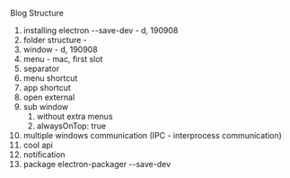 

Blog Structure
1. installing electron --save-dev - d, 190908
2. folder structure - 
3. window - d, 190908
4. menu - mac, first slot
5. separator
6. menu shortcut
7. app shortcut
8. open external
9. sub window
    1. without extra menus
    2. alwaysOnTop: true
10. multiple windows communication (IPC - interprocess communication)
11. cool api 
12. notification
13. package electron-packager --save-dev